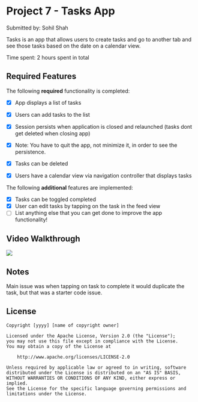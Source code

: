 # Project 7 - Tasks App

Submitted by: Sohil Shah

Tasks is an app that allows users to create tasks and go to another tab and see those tasks based on the date on a calendar view.

Time spent: 2 hours spent in total

## Required Features

The following **required** functionality is completed:

- [x] App displays a list of tasks
- [x] Users can add tasks to the list
- [x] Session persists when application is closed and relaunched (tasks dont get deleted when closing app) 
- [x] Note: You have to quit the app, not minimize it, in order to see the persistence.
- [x] Tasks can be deleted
- [x] Users have a calendar view via navigation controller that displays tasks	


The following **additional** features are implemented:

- [x] Tasks can be toggled completed
- [x] User can edit tasks by tapping on the task in the feed view
- [ ] List anything else that you can get done to improve the app functionality!

## Video Walkthrough

<div>
    <a href="https://www.loom.com/share/38a927253ff54e8284bfb4f195ff96c1">
      <img style="max-width:300px;" src="https://cdn.loom.com/sessions/thumbnails/38a927253ff54e8284bfb4f195ff96c1-with-play.gif">
    </a>
  </div>

## Notes

Main issue was when tapping on task to complete it would duplicate the task, but that was a starter code issue.

## License

    Copyright [yyyy] [name of copyright owner]

    Licensed under the Apache License, Version 2.0 (the "License");
    you may not use this file except in compliance with the License.
    You may obtain a copy of the License at

        http://www.apache.org/licenses/LICENSE-2.0

    Unless required by applicable law or agreed to in writing, software
    distributed under the License is distributed on an "AS IS" BASIS,
    WITHOUT WARRANTIES OR CONDITIONS OF ANY KIND, either express or implied.
    See the License for the specific language governing permissions and
    limitations under the License. 
